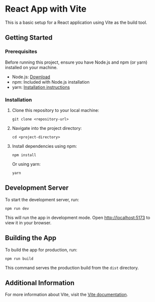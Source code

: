 # React App with Vite

This is a basic setup for a React application using Vite as the build tool.

## Getting Started

### Prerequisites

Before running this project, ensure you have Node.js and npm (or yarn) installed on your machine.

- Node.js: [Download](https://nodejs.org/)
- npm: Included with Node.js installation
- yarn: [Installation instructions](https://yarnpkg.com/getting-started/install)

### Installation

1. Clone this repository to your local machine:

    ```
    git clone <repository-url>
    ```

2. Navigate into the project directory:

    ```
    cd <project-directory>
    ```

3. Install dependencies using npm:

    ```
    npm install
    ```

   Or using yarn:

    ```
    yarn
    ```

## Development Server

To start the development server, run:
```
npm run dev
```

This will run the app in development mode. Open [http://localhost:5173](http://localhost:5173) to view it in your browser.

## Building the App

To build the app for production, run:
```
npm run build
```

This command serves the production build from the `dist` directory.

## Additional Information

For more information about Vite, visit the [Vite documentation](https://vitejs.dev/).


